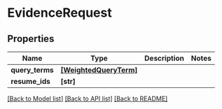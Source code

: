 # EvidenceRequest


## Properties
Name | Type | Description | Notes
------------ | ------------- | ------------- | -------------
**query_terms** | [**[WeightedQueryTerm]**](WeightedQueryTerm.md) |  | 
**resume_ids** | **[str]** |  | 

[[Back to Model list]](../README.md#documentation-for-models) [[Back to API list]](../README.md#documentation-for-api-endpoints) [[Back to README]](../README.md)


